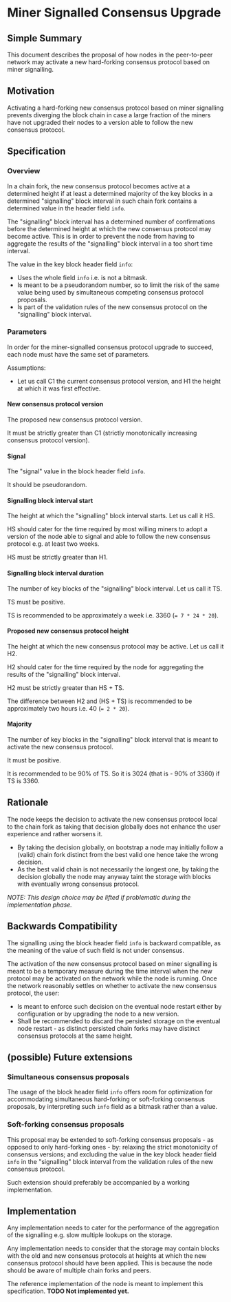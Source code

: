 # Miner Signalled Consensus Upgrade

## Simple Summary

This document describes the proposal of how nodes in the peer-to-peer network may activate a new hard-forking consensus protocol based on miner signalling.

## Motivation

Activating a hard-forking new consensus protocol based on miner signalling prevents diverging the block chain in case a large fraction of the miners have not upgraded their nodes to a version able to follow the new consensus protocol.

## Specification

### Overview

In a chain fork, the new consensus protocol becomes active at a determined height if at least a determined majority of the key blocks in a determined "signalling" block interval in such chain fork contains a determined value in the header field `info`.

The "signalling" block interval has a determined number of confirmations before the determined height at which the new consensus protocol may become active. This is in order to prevent the node from having to aggregate the results of the "signalling" block interval in a too short time interval.

The value in the key block header field `info`:
- Uses the whole field `info` i.e. is not a bitmask.
- Is meant to be a pseudorandom number, so to limit the risk of the same value being used by simultaneous competing consensus protocol proposals.
- Is part of the validation rules of the new consensus protocol on the "signalling" block interval.

### Parameters

In order for the miner-signalled consensus protocol upgrade to succeed, each node must have the same set of parameters.

Assumptions:
- Let us call C1 the current consensus protocol version, and H1 the height at which it was first effective.

#### New consensus protocol version

The proposed new consensus protocol version.

It must be strictly greater than C1 (strictly monotonically increasing consensus protocol version).

#### Signal

The "signal" value in the block header field `info`.

It should be pseudorandom.

#### Signalling block interval start

The height at which the "signalling" block interval starts. Let us call it HS.

HS should cater for the time required by most willing miners to adopt a version of the node able to signal and able to follow the new consensus protocol e.g. at least two weeks.

HS must be strictly greater than H1.

#### Signalling block interval duration

The number of key blocks of the "signalling" block interval. Let us call it TS.

TS must be positive.

TS is recommended to be approximately a week i.e. 3360 (`= 7 * 24 * 20`).

#### Proposed new consensus protocol height

The height at which the new consensus protocol may be active. Let us call it H2.

H2 should cater for the time required by the node for aggregating the results of the "signalling" block interval.

H2 must be strictly greater than HS + TS.

The difference between H2 and (HS + TS) is recommended to be approximately two hours i.e. 40 (`= 2 * 20`).

#### Majority

The number of key blocks in the "signalling" block interval that is meant to activate the new consensus protocol.

It must be positive.

It is recommended to be 90% of TS. So it is 3024 (that is - 90% of 3360) if TS is 3360.

## Rationale

The node keeps the decision to activate the new consensus protocol local to the chain fork as taking that decision globally does not enhance the user experience and rather worsens it.
- By taking the decision globally, on bootstrap a node may initially follow a (valid) chain fork distinct from the best valid one hence take the wrong decision.
- As the best valid chain is not necessarily the longest one, by taking the decision globally the node may anyway taint the storage with blocks with eventually wrong consensus protocol.

*NOTE: This design choice may be lifted if problematic during the implementation phase.*

## Backwards Compatibility

The signalling using the block header field `info` is backward compatible, as the meaning of the value of such field is not under consensus.

The activation of the new consensus protocol based on miner signalling is meant to be a temporary measure during the time interval when the new protocol may be activated on the network while the node is running. Once the network reasonably settles on whether to activate the new consensus protocol, the user:
- Is meant to enforce such decision on the eventual node restart either by configuration or by upgrading the node to a new version.
- Shall be recommended to discard the persisted storage on the eventual node restart - as distinct persisted chain forks may have distinct consensus protocols at the same height.

## (possible) Future extensions

### Simultaneous consensus proposals

The usage of the block header field `info` offers room for optimization for accommodating simultaneous hard-forking or soft-forking consensus proposals, by interpreting such `info` field as a bitmask rather than a value.

### Soft-forking consensus proposals

This proposal may be extended to soft-forking consensus proposals - as opposed to only hard-forking ones - by:
relaxing the strict monotonicity of consensus versions; and
excluding the value in the key block header field `info` in the "signalling" block interval from the validation rules of the new consensus protocol.

Such extension should preferably be accompanied by a working implementation.

## Implementation

Any implementation needs to cater for the performance of the aggregation of the signalling e.g. slow multiple lookups on the storage.

Any implementation needs to consider that the storage may contain blocks with the old and new consensus protocols at heights at which the new consensus protocol should have been applied. This is because the node should be aware of multiple chain forks and peers.

The reference implementation of the node is meant to implement this specification. **TODO Not implemented yet.**
